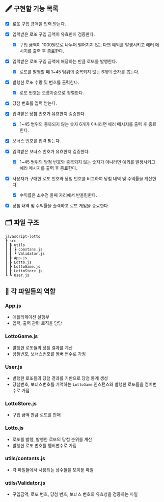## 🖋 구현할 기능 목록
- [X] 로또 구입 금액을 입력 받는다.

- [X] 입력받은 로또 구입 금액이 유효한지 검증한다.
    - [X] 구입 금액이 1000원으로 나누어 떨어지지 않는다면 예외를 발생시키고 에러 메시지를 출력 후 종료한다.   

- [X] 입력받은 로또 구입 금액에 해당하는 만큼 로또를 발행한다.
    - [X] 로또를 발행할 때 1~45 범위의 중복되지 않는 6개의 숫자를 뽑는다.

- [X] 발행한 로또 수량 및 번호를 출력한다.
    - [X] 로또 번호는 오름차순으로 정렬한다.

- [X] 당첨 번호를 입력 받는다.

- [X] 입력받은 당첨 번호가 유효한지 검증한다.
    - [X] 1~45 범위의 중복되지 않는 숫자 6개가 아니라면 에러 메시지를 출력 후 종료한다.

- [X] 보너스 번호를 입력 받는다.

- [X] 입력받은 보너스 번호가 유효한지 검증한다.
    - [X] 1~45 범위의 당첨 번호와 중복되지 않는 숫자가 아니라면 예외를 발생시키고 에러 메시지를 출력 후 종료한다.

- [X] 사용자가 구매한 로또 번호와 당첨 번호를 비교하여 당첨 내역 및 수익률을 계산한다.
    - [X] 수익률은 소수점 둘째 자리에서 반올림한다.

- [X] 당첨 내역 및 수익률을 출력하고 로또 게임을 종료한다. 

## 🗂 파일 구조

```
javascript-lotto
┣ src
┃ ┣ utils
┃ ┃ ┣ constans.js
┃ ┃ ┗ Validator.js
┃ ┣ App.js
┃ ┣ Lotto.js
┃ ┣ LottoGame.js
┃ ┣ LottoStore.js
┗ ┗ User.js

```

## 🎨 각 파일들의 역할

### App.js
- 애플리케이션 실행부
- 입력, 출력 관련 로직을 담당
### LottoGame.js
- 발행한 로또들의 당첨 결과를 계산
- 당첨번호, 보너스번호를 멤버 변수로 가짐
### User.js
- 발행한 로또들의 당첨 결과를 기반으로 당첨 통계 생성
- 당첨번호, 보너스번호를 기억하는 `LottoGame` 인스턴스와 발행한 로또들을 멤버변수로 가짐 
### LottoStore.js
- 구입 금액 만큼 로또를 판매
### Lotto.js
- 로또를 발행, 발행한 로또의 당첨 순위를 계산
- 발행한 로또 번호를 멤버변수로 가짐
### utils/contants.js
- 각 파일들에서 사용되는 상수들을 모아둔 파일

### utils/Validator.js
- 구입금액, 로또 번호, 당첨 번호, 보너스 번호의 유효성을 검증하는 파일